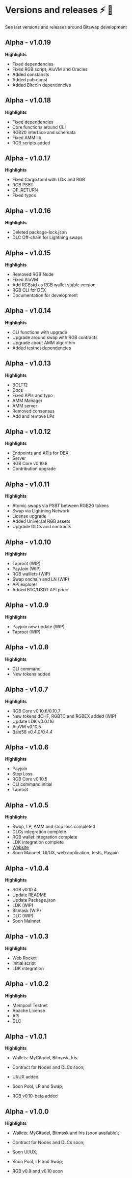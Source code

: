 # Versions and releases ⚡ 💱

See last versions and releases around Bitswap development

## Alpha - v1.0.19

**Highlights**

- Fixed dependencies
- Fixed RGB script, AluVM and Oracles
- Added constansts
- Added pub const
- Added BItcoin dependencies 

## Alpha - v1.0.18

**Highlights**

- Fixed dependencies
- Core functions around CLI
- RGB20 interface and schemata
- Fixed AMM lib
- RGB scripts added
  
## Alpha - v1.0.17

**Highlights**

- Fixed Cargo.toml with LDK and RGB
- RGB PSBT
- OP_RETURN
- Fixed typos

## Alpha - v1.0.16

**Highlights**

- Deleted package-lock.json
- DLC Off-chain for Lightning swaps

## Alpha - v1.0.15

**Highlights**

- Removed RGB Node
- Fixed AluVM
- Add RGBstd as RGB wallet stable version 
- RGB CLI for DEX
- Documentation for development

## Alpha - v1.0.14

**Highlights**

- CLI functions with upgrade
- Upgrade around swap with RGB contracts
- Upgrade about AMM algorithm
- Added testnet dependencies

## Alpha - v1.0.13

**Highlights**

- BOLT12
- Docs
- Fixed APIs and typo
- AMM Manager
- AMM server
- Removed consensus
- Add and remove LPs 

## Alpha - v1.0.12 

**Highlights**

- Endpoints and APIs for DEX
- Server
- RGB Core v0.10.8
- Contribution upgrade

## Alpha - v1.0.11

**Highlights**

- Atomic swaps via PSBT between RGB20 tokens
- Swap via Lightning Network
- License upgrade
- Added Universal RGB assets
- Upgrade DLCs and contracts

## Alpha - v1.0.10

**Highlights**

- Taproot (WIP)
- PayJoin (WIP)
- RGB walllets (WIP)
- Swap onchain and LN (WIP)
- API explorer
- Added BTC/USDT API price

## Alpha - v1.0.9

**Highlights**

 - Payjoin new update (WIP)
 - Taproot (WIP)

## Alpha - v1.0.8

**Highlights**

- CLI command
- New tokens added

## Alpha - v1.0.7

**Highlights**

- RGB Core v0.10.6/0.10.7
- New tokens dCHF, RGBTC and RGBEX added (WIP)
- Update LDK v0.0.116
- AluVM v0.10.5
- Baid58 v0.4.0/0.4.4

## Alpha - v1.0.6

**Highlights**

- Payjoin
- Stop Loss
- RGB Core v0.10.5
- CLI command initial
- Taproot

## Alpha - v1.0.5

**Highlights**

- Swap, LP, AMM and stop loss completed
- DLCs integration complete
- RGB wallet integration complete
- LDK integration complete
- [Website](https://bitswap-bifi.github.io/)
- Soon Mainnet, UI/UX, web application, tests, Payjoin
  
## Alpha - v1.0.4

**Highlights**

- RGB v0.10.4
- Update README
- Update Package.json
- LDK (WIP)
- Bitmask (WIP)
- DLC (WIP)
- Soon Mainnet

## Alpha - v1.0.3

**Highlights**

- Web Rocket
- Initial script
- LDK integration

## Alpha - v1.0.2

**Highlights**

- Mempool Testnet
- Apache License
- API
- DLC

## Alpha - v1.0.1

**Highlights**

- Wallets: MyCitadel, Bitmask, Iris

- Contract for Nodes and DLCs soon;

- UI/UX added

- Soon Pool, LP and Swap;

- RGB v0.10-beta added

## Alpha - v1.0.0

**Highlights**

- Wallets: MyCitadel, Bitmask and Iris (soon available);

- Contract for Nodes and DLCs soon;

- Soon UI/UX;

- Soon Pool, LP and Swap;

- RGB v0.9 and v0.10 soon
